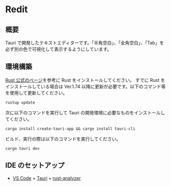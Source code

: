 # Redit

## 概要
Tauri で開発したテキストエディターです。「半角空白」、「全角空白」、「Tab」を必ず別の色で可視化して表示するようにしています。

## 環境構築

[Rust 公式のページ](https://www.rust-lang.org/ja/tools/install)を参考に Rust をインストールしてください。
すでに Rust をインストールしている場合は Ver.1.74 以降に更新が必要です。以下のコマンド等を使用して更新してください。
```
rustup update
```

次に以下のコマンドを実行して Tauri の開発環境に必要なものをインストールしてください。

```
cargo install create-tauri-app && cargo install tauri-cli
```

ビルド、実行の際は以下のコマンドを実行してください。
```
cargo tauri dev
```

## IDE のセットアップ

- [VS Code](https://code.visualstudio.com/) + [Tauri](https://marketplace.visualstudio.com/items?itemName=tauri-apps.tauri-vscode) + [rust-analyzer](https://marketplace.visualstudio.com/items?itemName=rust-lang.rust-analyzer)
